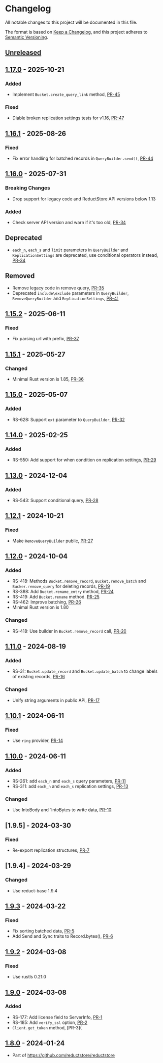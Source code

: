# Changelog

All notable changes to this project will be documented in this file.

The format is based on [Keep a Changelog](https://keepachangelog.com/en/1.0.0/),
and this project adheres to [Semantic Versioning](https://semver.org/spec/v2.0.0.html).

## [Unreleased]

## [1.17.0] - 2025-10-21

### Added

- Implement `Bucket.create_query_link` method, [PR-45](https://github.com/reductstore/reduct-rs/pull/45)

### Fixed

- Diable broken replication settings tests for v1.16, [PR-47](https://github.com/reductstore/reduct-rs/pull/47)

## [1.16.1] - 2025-08-26

### Fixed

- Fix error handling for batched records in `QueryBuilder.send()`, [PR-44](https://github.com/reductstore/reduct-rs/pull/44)

## [1.16.0] - 2025-07-31

### Breaking Changes

- Drop support for legacy code and ReductStore API versions below 1.13

### Added

- Check server API version and warn if it's too old, [PR-34](https://github.com/reductstore/reduct-rs/pull/34)

## Deprecated

- `each_n`, `each_s` and `limit` parameters in `QueryBuilder` and `ReplicationSettings` are deprecated, use conditional operators instead,  [PR-34](https://github.com/reductstore/reduct-rs/pull/34)

## Removed

- Remove legacy code in remove query, [PR-35](https://github.com/reductstore/reduct-rs/pull/35)
- Deprecated `include\exclude` parameters in `QueryBuilder`, `RemoveQueryBuilder` and `ReplicationSettings`, [PR-41](https://github.com/reductstore/reduct-rs/pull/41)

## [1.15.2] - 2025-06-11

### Fixed

- Fix parsing url with prefix, [PR-37](https://github.com/reductstore/reduct-rs/pull/37)

## [1.15.1] - 2025-05-27

### Changed

- Minimal Rust version is 1.85, [PR-36](https://github.com/reductstore/reduct-rs/pull/36)

## [1.15.0] - 2025-05-07

### Added

- RS-628: Support `ext` parameter to `QueryBuilder`, [PR-32](https://github.com/reductstore/reduct-rs/pull/32)

## [1.14.0] - 2025-02-25

### Added

- RS-550: Add support for when condition on replication settings, [PR-29](https://github.com/reductstore/reduct-rs/pull/29)

## [1.13.0] - 2024-12-04

### Added

- RS-543: Support conditional query, [PR-28](https://github.com/reductstore/reduct-rs/pull/28)

## [1.12.1] - 2024-10-21

### Fixed

- Make `RemoveQueryBuilder` public, [PR-27](https://github.com/reductstore/reduct-rs/pull/27)

## [1.12.0] - 2024-10-04

### Added

- RS-418: Methods `Bucket.remove_record`, `Bucket.remove_batch` and `Bucker.remove_query` for deleting records, [PR-19](https://github.com/reductstore/reduct-rs/pull/19)
- RS-388: Add `Bucket.rename_entry` method, [PR-24](https://github.com/reductstore/reduct-rs/pull/24)
- RS-419: Add `Bucket.rename` method. [PR-25](https://github.com/reductstore/reduct-rs/pull/25)
- RS-462: Improve batching, [PR-26](https://github.com/reductstore/reduct-rs/pull/26)
- Minimal Rust version is 1.80

### Changed

- RS-418: Use builder in `Bucket.remove_record` call, [PR-20](https://github.com/reductstore/reduct-rs/pull/20)

## [1.11.0] - 2024-08-19

### Added

- RS-31: `Bucket.update_record` and `Bucket.update_batch` to change labels of existing records, [PR-16](https://github.com/reductstore/reduct-rs/pull/16)

### Changed

- Unify string arguments in public API, [PR-17](https://github.com/reductstore/reduct-rs/pull/17)

## [1.10.1] - 2024-06-11

### Fixed

- Use `ring` provider, [PR-14](https://github.com/reductstore/reduct-rs/pull/14)

## [1.10.0] - 2024-06-11

### Added

- RS-261: add `each_n` and `each_s` query parameters, [PR-11](https://github.com/reductstore/reduct-rs/pull/11)
- RS-311: add `each_n` and `each_s` replication settings, [PR-13](https://github.com/reductstore/reduct-rs/pull/13)

### Changed

- Use IntoBody and `IntoBytes to write data, [PR-10](https://github.com/reductstore/reduct-rs/pull/10)

## [1.9.5] - 2024-03-30

### Fixed

* Re-export replication structures, [PR-7](https://github.com/reductstore/reduct-rs/pull/7)

## [1.9.4] - 2024-03-29

### Changed

* Use reduct-base 1.9.4

## [1.9.3] - 2024-03-22

### Fixed

* Fix sorting batched data, [PR-5](https://github.com/reductstore/reduct-rs/pull/5)
* Add Send and Sync traits to Record.bytes(), [PR-6](https://github.com/reductstore/reduct-rs/pull/6)

## [1.9.2] - 2024-03-08

### Fixed

* Use rustls 0.21.0

## [1.9.0] - 2024-03-08

### Added

* RS-177: Add license field to ServerInfo, [PR-1](https://github.com/reductstore/reduct-rs/pull/1)
* RS-185: Add `verify_ssl` option¸ [PR-2](https://github.com/reductstore/reduct-rs/pull/2)
* `Client.get_token` method, [PR-3](

## [1.8.0] - 2024-01-24

* Part of https://github.com/reductstore/reductstore

[Unreleased]: https://github.com/reductstore/reduct-rs/compare/v1.17.0...HEAD

[1.17.0]: https://github.com/reductstore/reduct-rs/compare/v1.16.1...v1.17.0

[1.16.1]: https://github.com/reductstore/reduct-rs/compare/v1.16.0...v1.16.1

[1.16.0]: https://github.com/reductstore/reduct-rs/compare/v1.15.2...v1.16.0

[1.15.2]: https://github.com/reductstore/reduct-rs/compare/v1.15.1...v1.15.2

[1.15.1]: https://github.com/reductstore/reduct-rs/compare/v1.15.0...v1.15.1

[1.15.0]: https://github.com/reductstore/reduct-rs/compare/v1.14.0...v1.15.0

[1.14.0]: https://github.com/reductstore/reduct-rs/compare/v1.13.0...v1.14.0

[1.13.0]: https://github.com/reductstore/reduct-rs/compare/v1.12.1...v1.13.0

[1.12.1]: https://github.com/reductstore/reduct-rs/compare/v1.12.0...v1.12.1

[1.12.0]: https://github.com/reductstore/reduct-rs/compare/v1.11.0...v1.12.0

[1.11.0]: https://github.com/reductstore/reduct-rs/compare/v1.10.1...v1.11.0

[1.10.1]: https://github.com/reductstore/reduct-rs/compare/v1.10.0...v1.10.1

[1.10.0]: https://github.com/reductstore/reduct-rs/compare/v1.9.2...v1.10.0

[1.9.3]: https://github.com/reductstore/reduct-rs/compare/v1.9.2...v1.9.3

[1.9.2]: https://github.com/reductstore/reduct-rs/compare/v1.9.0...v1.9.2

[1.9.0]: https://github.com/reductstore/reduct-rs/compare/v1.8.0...v1.9.0

[1.8.0]: https://github.com/reductstore/reduct-rs/compare/tag/v1.8.0
